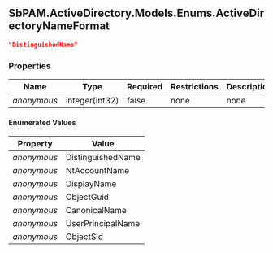 
<h2 id="tocS_SbPAM.ActiveDirectory.Models.Enums.ActiveDirectoryNameFormat">SbPAM.ActiveDirectory.Models.Enums.ActiveDirectoryNameFormat</h2>

<a id="schemasbpam.activedirectory.models.enums.activedirectorynameformat"></a>
<a id="schema_SbPAM.ActiveDirectory.Models.Enums.ActiveDirectoryNameFormat"></a>
<a id="tocSsbpam.activedirectory.models.enums.activedirectorynameformat"></a>
<a id="tocssbpam.activedirectory.models.enums.activedirectorynameformat"></a>

```json
"DistinguishedName"

```

### Properties

|Name|Type|Required|Restrictions|Description|
|---|---|---|---|---|
|*anonymous*|integer(int32)|false|none|none|

#### Enumerated Values

|Property|Value|
|---|---|
|*anonymous*|DistinguishedName|
|*anonymous*|NtAccountName|
|*anonymous*|DisplayName|
|*anonymous*|ObjectGuid|
|*anonymous*|CanonicalName|
|*anonymous*|UserPrincipalName|
|*anonymous*|ObjectSid|


